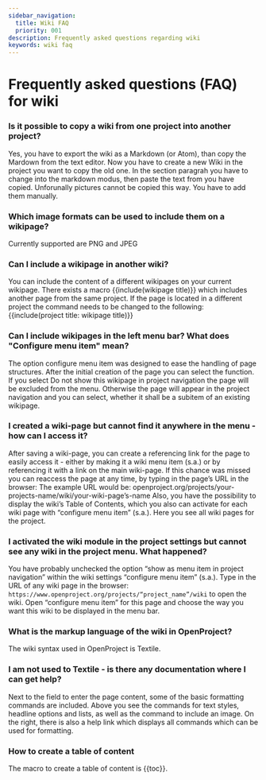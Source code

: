 ```yaml
---
sidebar_navigation:
  title: Wiki FAQ
  priority: 001
description: Frequently asked questions regarding wiki
keywords: wiki faq
---
```


# Frequently asked questions (FAQ) for wiki

### Is it possible to copy a wiki from one project into another project?

Yes, you have to export the wiki as a Markdown (or Atom), than copy the Mardown from the text editor. Now you have to create a new Wiki in the project you want to copy the old one. In the section paragrah you have to change into the markdown modus, then paste the text from you have copied. Unforunally pictures cannot be copied this way. You have to add them manually. 

### Which image formats can be used to include them on a wikipage?

Currently supported are PNG and JPEG

### Can I include a wikipage in another wiki?

You can include the content of a different wikipages on your current wikipage.
There exists a macro {{include(wikipage title)}} which includes another page from the same project.
If the page is located in a different project the command needs to be changed to the following: {{include(project title: wikipage title)}}

### Can I include wikipages in the left menu bar? What does "Configure menu item" mean? 

The option configure menu item was designed to ease the handling of page structures.
After the initial creation of the page you can select the function. If you select Do not show this wikipage in project navigation the page will be excluded from the menu.
Otherwise the page will appear in the project navigation and you can select, whether it shall be a subitem of an existing wikipage.

### I created a wiki-page but cannot find it anywhere in the menu - how can I access it?

After saving a wiki-page, you can create a referencing link for the page to easily access it - either by making it a wiki menu item (s.a.) or by referencing it with a link on the main wiki-page. If this chance was missed you can reaccess the page at any time, by typing in the page’s URL in the browser:
The example URL would be: openproject.org/projects/your-projects-name/wiki/your-wiki-page’s-name
Also, you have the possibility to display the wiki’s Table of Contents, which you also can activate for each wiki page with “configure menu item” (s.a.). Here you see all wiki pages for the project.

### I activated the wiki module in the project settings but cannot see any wiki in the project menu. What happened?

You have probably unchecked the option “show as menu item in project navigation” within the wiki settings “configure menu item” (s.a.). Type in the URL of any wiki page in the browser: `https://www.openproject.org/projects/“project_name”/wiki` to open the wiki. Open “configure menu item” for this page and choose the way you want this wiki to be displayed in the menu bar.

### What is the markup language of the wiki in OpenProject?

The wiki syntax used in OpenProject is Textile.

### I am not used to Textile - is there any documentation where I can get help?

Next to the field to enter the page content, some of the basic formatting commands are included.
Above you see the commands for text styles, headline options and lists, as well as the command to include an image.
On the right, there is also a help link which displays all commands which can be used for formatting.

### How to create a table of content

The macro to create a table of content is {{toc}}.
